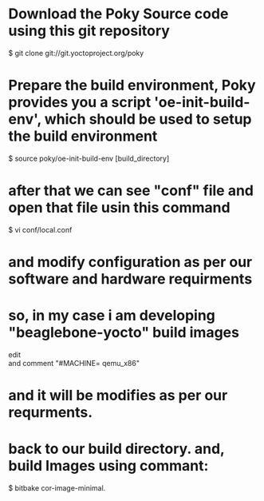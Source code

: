 # Download the Poky Source code using this git repository 

$ git clone git://git.yoctoproject.org/poky

# Prepare the build environment, Poky provides you a script 'oe-init-build-env', which should be used to setup the build environment

$ source poky/oe-init-build-env [build_directory]
# after that we can see "conf" file and open that file usin this command
$ vi conf/local.conf

# and modify configuration as per our software and hardware requirments
# so, in my case i am developing "beaglebone-yocto" build images 
edit  
and comment "#MACHINE= qemu_x86"
# and it will be modifies as per our requrments.
# back to our build directory. and, build Images using commant:
$ bitbake cor-image-minimal.
